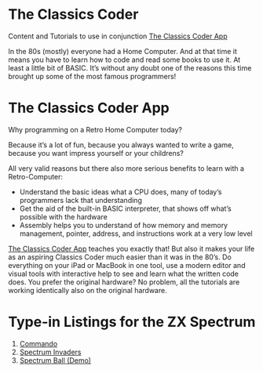 # The Classics Coder
Content and Tutorials to use in conjunction [The Classics Coder App](http://classicscoder.com/classics-coder.html)

In the 80s (mostly) everyone had a Home Computer. And at that time it means you have to learn how to code and read some books to use it. At least a little bit of BASIC. It’s without any doubt one of the reasons this time brought up some of the most famous programmers!

# The Classics Coder App

Why programming on a Retro Home Computer today?

Because it’s a lot of fun, because you always wanted to write a game, because you want impress yourself or your childrens?

All very valid reasons but there also more serious benefits to learn with a Retro-Computer:

- Understand the basic ideas what a CPU does, many of today’s programmers lack that understanding
- Get the aid of the built-in BASIC interpreter, that shows off what’s possible with the hardware
- Assembly helps you to understand of how memory and memory management, pointer, address, and instructions work at a very low level


[The Classics Coder App](http://www.classicscoder.com/downloads/classics-coder-1.0.1.zip) teaches you exactly that! But also it makes your life as an aspiring Classics Coder much easier than it was in the 80’s. Do everything on your iPad or MacBook in one tool, use a modern editor and visual tools with interactive help to see and learn what the written code does. You prefer the original hardware? No problem, all the tutorials are working identically also on the original hardware.


# Type-in Listings for the ZX Spectrum

1. [Commando](https://github.com/rogerboesch/classicscoder/blob/master/zxspectrum/basic-listings/COMMANDO-JUMP.BAS)
2. [Spectrum Invaders](https://github.com/rogerboesch/classicscoder/blob/master/zxspectrum/basic-listings/SPECTRUM-INVADERS.BAS)
3. [Spectrum Ball (Demo)](https://github.com/rogerboesch/classicscoder/blob/master/zxspectrum/basic-listings/SPECTRUM-BALL.BAS)
